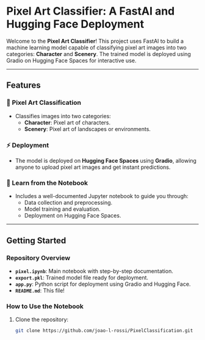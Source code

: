 # Pixel Art Classifier: A FastAI and Hugging Face Deployment

Welcome to the **Pixel Art Classifier**! This project uses FastAI to build a machine learning model capable of classifying pixel art images into two categories: **Character** and **Scenery**. The trained model is deployed using Gradio on Hugging Face Spaces for interactive use.

---

## Features

### 🎨 Pixel Art Classification
- Classifies images into two categories:
  - **Character**: Pixel art of characters.
  - **Scenery**: Pixel art of landscapes or environments.

### ⚡ Deployment
- The model is deployed on **Hugging Face Spaces** using **Gradio**, allowing anyone to upload pixel art images and get instant predictions.

### 📖 Learn from the Notebook
- Includes a well-documented Jupyter notebook to guide you through:
  - Data collection and preprocessing.
  - Model training and evaluation.
  - Deployment on Hugging Face Spaces.

---

## Getting Started

### Repository Overview
- **`pixel.ipynb`**: Main notebook with step-by-step documentation.
- **`export.pkl`**: Trained model file ready for deployment.
- **`app.py`**: Python script for deployment using Gradio and Hugging Face.
- **`README.md`**: This file!

### How to Use the Notebook
1. Clone the repository:
   ```bash
   git clone https://github.com/joao-l-rossi/PixelClassification.git
